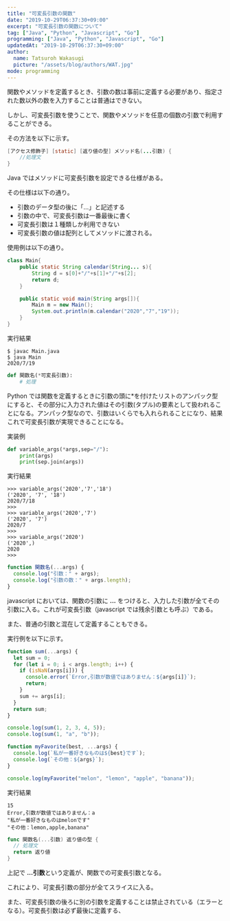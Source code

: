 ```yaml
---
title: "可変長引数の関数"
date: "2019-10-29T06:37:30+09:00"
excerpt: "可変長引数の関数について"
tag: ["Java", "Python", "Javascript", "Go"]
programming: ["Java", "Python", "Javascript", "Go"]
updatedAt: "2019-10-29T06:37:30+09:00"
author:
  name: Tatsuroh Wakasugi
  picture: "/assets/blog/authors/WAT.jpg"
mode: programming
---
```


関数やメソッドを定義するとき、引数の数は事前に定義する必要があり、指定された数以外の数を入力することは普通はできない。

しかし、可変長引数を使うことで、関数やメソッドを任意の個数の引数で利用することができる。

その方法を以下に示す。

<div class="note_content_by_programming_language" id="note_content_Java">

```java
[アクセス修飾子] [static] [返り値の型] メソッド名(...引数) {
    //処理文
}
```

Java ではメソッドに可変長引数を設定できる仕様がある。

その仕様は以下の通り。

- 引数のデータ型の後に「...」と記述する
- 引数の中で、可変長引数は一番最後に書く
- 可変長引数は１種類しか利用できない
- 可変長引数の値は配列としてメソッドに渡される。

使用例は以下の通り。

```java
class Main{
    public static String calendar(String... s){
        String d = s[0]+"/"+s[1]+"/"+s[2];
        return d;
    }

    public static void main(String args[]){
        Main m = new Main();
        System.out.println(m.calendar("2020","7","19"));
    }
}
```

実行結果

```
$ javac Main.java
$ java Main
2020/7/19
```

</div>
<div class="note_content_by_programming_language" id="note_content_Python">

```python
def 関数名(*可変長引数):
    # 処理
```

Python では関数を定義するときに引数の頭に\*を付けたリストのアンパック型にすると、その部分に入力された値はその引数(タプル)の要素として扱われることになる。アンパック型なので、引数はいくらでも入れられることになり、結果これで可変長引数が実現できることになる。

実装例

```python
def variable_args(*args,sep="/"):
    print(args)
    print(sep.join(args))
```

実行結果

```
>>> variable_args('2020','7','18')
('2020', '7', '18')
2020/7/18
>>>
>>> variable_args('2020','7')
('2020', '7')
2020/7
>>>
>>> variable_args('2020')
('2020',)
2020
>>>
```

</div>
<div class="note_content_by_programming_language" id="note_content_Javascript">

```javascript
function 関数名(...args) {
  console.log("引数：" + args);
  console.log("引数の数：" + args.length);
}
```

javascript においては、関数の引数に **...** をつけると、入力した引数が全てその引数に入る。これが可変長引数（javascript では残余引数とも呼ぶ）である。

また、普通の引数と混在して定義することもできる。

実行例を以下に示す。

```javascript
function sum(...args) {
  let sum = 0;
  for (let i = 0; i < args.length; i++) {
    if (isNaN(args[i])) {
      console.error(`Error,引数が数値ではありません：${args[i]}`);
      return;
    }
    sum += args[i];
  }
  return sum;
}

console.log(sum(1, 2, 3, 4, 5));
console.log(sum(1, "a", "b"));

function myFavorite(best, ...args) {
  console.log(`私が一番好きなものは${best}です`);
  console.log(`その他：${args}`);
}

console.log(myFavorite("melon", "lemon", "apple", "banana"));
```

実行結果

```
15
Error,引数が数値ではありません：a
"私が一番好きなものはmelonです"
"その他：lemon,apple,banana"
```

</div>
<div class="note_content_by_programming_language" id="note_content_Go">

```go
func 関数名(...引数) 返り値の型 {
  // 処理文
  return 返り値
}
```

上記で **...引数**という定義が、関数での可変長引数となる。

これにより、可変長引数の部分が全てスライスに入る。

また、可変長引数の後ろに別の引数を定義することは禁止されている（エラーとなる）。可変長引数は必ず最後に定義する、

</div>
